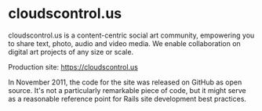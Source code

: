 cloudscontrol.us
================

cloudscontrol.us is a content-centric social art community, empowering you
to share text, photo, audio and video media. We enable collaboration on
digital art projects of any size or scale.

Production site: https://cloudscontrol.us

In November 2011, the code for the site was released on GitHub as open
source. It's not a particularly remarkable piece of code, but it might
serve as a reasonable reference point for Rails site development best
practices.
